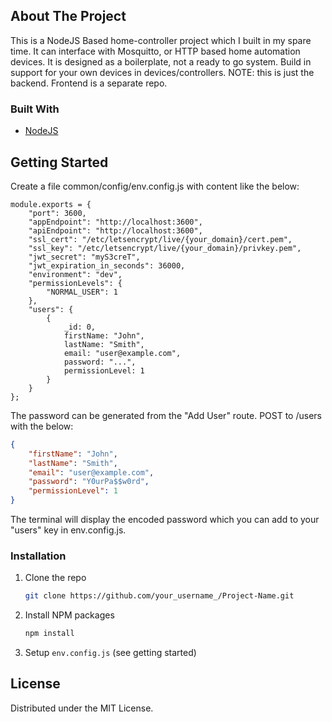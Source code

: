 <!-- ABOUT THE PROJECT -->
## About The Project

This is a NodeJS Based home-controller project which I built in my spare time. It can interface with Mosquitto, or HTTP based home automation devices. It is designed as a boilerplate, not a ready to go system. Build in support for your own devices in devices/controllers.
NOTE: this is just the backend. Frontend is a separate repo.

### Built With

* [NodeJS](https://getbootstrap.com)


<!-- GETTING STARTED -->
## Getting Started

Create a file common/config/env.config.js with content like the below:
```JS
module.exports = {
    "port": 3600,
    "appEndpoint": "http://localhost:3600",
    "apiEndpoint": "http://localhost:3600",
    "ssl_cert": "/etc/letsencrypt/live/{your_domain}/cert.pem",
    "ssl_key": "/etc/letsencrypt/live/{your_domain}/privkey.pem",
    "jwt_secret": "myS3creT",
    "jwt_expiration_in_seconds": 36000,
    "environment": "dev",
    "permissionLevels": {
        "NORMAL_USER": 1
    },
    "users": {
        {
            _id: 0,
            firstName: "John",
            lastName: "Smith",
            email: "user@example.com",
            password: "...",
            permissionLevel: 1
        }
    }
};

```
The password can be generated from the "Add User" route. POST to /users with the below:
```JSON
{
    "firstName": "John",
    "lastName": "Smith",
    "email": "user@example.com",
    "password": "Y0urPa$$w0rd",
    "permissionLevel": 1
}
```
The terminal will display the encoded password which you can add to your "users" key in env.config.js.

### Installation

1. Clone the repo
   ```sh
   git clone https://github.com/your_username_/Project-Name.git
   ```
2. Install NPM packages
   ```sh
   npm install
   ```
3. Setup `env.config.js` (see getting started)

<!-- LICENSE -->
## License

Distributed under the MIT License.
